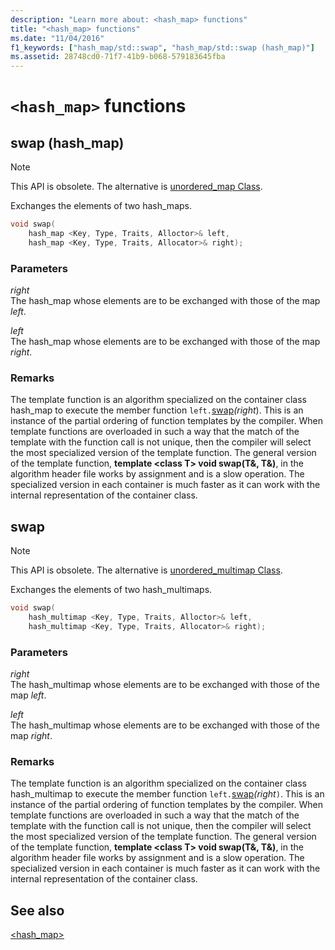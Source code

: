 ```yaml
---
description: "Learn more about: <hash_map> functions"
title: "<hash_map> functions"
ms.date: "11/04/2016"
f1_keywords: ["hash_map/std::swap", "hash_map/std::swap (hash_map)"]
ms.assetid: 28748cd0-71f7-41b9-b068-579183645fba
---
```

# `<hash_map>` functions

## <a name="swap_hash_map"></a> swap (hash_map)

> [!NOTE]
> This API is obsolete. The alternative is [unordered_map Class](../standard-library/unordered-map-class.md).

Exchanges the elements of two hash_maps.

```cpp
void swap(
    hash_map <Key, Type, Traits, Alloctor>& left,
    hash_map <Key, Type, Traits, Allocator>& right);
```

### Parameters

*right*\
The hash_map whose elements are to be exchanged with those of the map *left*.

*left*\
The hash_map whose elements are to be exchanged with those of the map *right*.

### Remarks

The template function is an algorithm specialized on the container class hash_map to execute the member function `left.`[swap](../standard-library/basic-ios-class.md#swap)*(right*). This is an instance of the partial ordering of function templates by the compiler. When template functions are overloaded in such a way that the match of the template with the function call is not unique, then the compiler will select the most specialized version of the template function. The general version of the template function, **template \<class T> void swap(T&, T&)**, in the algorithm header file works by assignment and is a slow operation. The specialized version in each container is much faster as it can work with the internal representation of the container class.

## <a name="swap"></a> swap

> [!NOTE]
> This API is obsolete. The alternative is [unordered_multimap Class](../standard-library/unordered-multimap-class.md).

Exchanges the elements of two hash_multimaps.

```cpp
void swap(
    hash_multimap <Key, Type, Traits, Alloctor>& left,
    hash_multimap <Key, Type, Traits, Allocator>& right);
```

### Parameters

*right*\
The hash_multimap whose elements are to be exchanged with those of the map *left*.

*left*\
The hash_multimap whose elements are to be exchanged with those of the map *right*.

### Remarks

The template function is an algorithm specialized on the container class hash_multimap to execute the member function `left.`[swap](../standard-library/hash-multimap-class.md#swap)*(right*`)`. This is an instance of the partial ordering of function templates by the compiler. When template functions are overloaded in such a way that the match of the template with the function call is not unique, then the compiler will select the most specialized version of the template function. The general version of the template function, **template \<class T> void swap(T&, T&)**, in the algorithm header file works by assignment and is a slow operation. The specialized version in each container is much faster as it can work with the internal representation of the container class.

## See also

[<hash_map>](../standard-library/hash-map.md)
